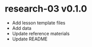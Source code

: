 # research-03 v0.1.0

* Add lesson template files
* Add data 
* Update reference materials
* Update README

